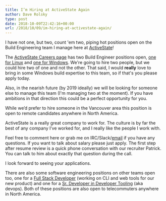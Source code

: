 ```yaml
---
title: I’m Hiring at ActiveState Again
author: Dave Rolsky
type: post
date: 2018-10-09T22:42:16+00:00
url: /2018/10/09/im-hiring-at-activestate-again/
---
```


I have not one, but two, count 'em two, piping hot positions open on the Build Engineering team I
manage here at [ActiveState][1]!

The [ActiveState Careers page][2] has two Build Engineer positions open, [one for Linux][3] and [one
for Windows][4]. We're going to hire two people, but we could hire two of one and not the other.
That said, I would **really** love to bring in some Windows build expertise to this team, so if
that's you please apply today.

Also, in the nearish future (by 2019 ideally) we will be looking for someone else to manage this
team (I'm managing two at the moment). If you have ambitions in that direction this could be a
perfect opportunity for you.

While we’d prefer to hire someone in the Vancouver area this position is open to remote candidates
anywhere in North America.

ActiveState is a really great company to work for. The culture is by far the best of any company
I’ve worked for, and I really like the people I work with.

Feel free to comment here or grab me on IRC/Slack/[email][5] if you have any questions. If you want
to talk about salary please just apply. The first step after resume review is a quick phone
conversation with our recruiter Patrick. You can talk to him about exactly that question during the
call.

I look forward to seeing your applications.

There are also some software engineering positions on other teams open too, one for a [Full Stack
Developer][6] (working on CLI and web tools for our new product) and one for a [Sr. Developer in
Developer Tooling][7] (aka devops). Both of these positions are also open to telecommuters anywhere
in North America.

[1]: https://www.activestate.com/
[2]: https://www.activestate.com/careers
[3]: https://www.activestate.com/careers#op-260030-linux-build-engineer
[4]: https://www.activestate.com/careers#op-265159-windows-build-engineer
[5]: mailto:autarch@urth.org
[6]: https://www.activestate.com/careers#op-272588-full-stack-developer
[7]: https://www.activestate.com/careers#op-256899-sr-developer-developer-tooling
